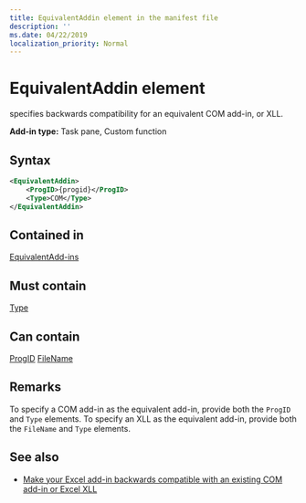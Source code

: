 ```yaml
---
title: EquivalentAddin element in the manifest file
description: ''
ms.date: 04/22/2019
localization_priority: Normal
---
```


# EquivalentAddin element

specifies backwards compatibility for an equivalent COM add-in, or XLL.

**Add-in type:** Task pane, Custom function

## Syntax

```XML
<EquivalentAddin>  
    <ProgID>{progid}</ProgID>  
    <Type>COM</Type>  
</EquivalentAddin>  
```

## Contained in

[EquivalentAdd-ins](equivalentaddins.md)

## Must contain

[Type](type.md)

## Can contain

[ProgID](progid.md)
[FileName](filename.md)

## Remarks

To specify a COM add-in as the equivalent add-in, provide both the `ProgID` and `Type` elements. To specify an XLL as the equivalent add-in, provide both the `FileName` and `Type` elements.

## See also

- [Make your Excel add-in backwards compatible with an existing COM add-in or Excel XLL](/office/dev/add-ins/excel/make-your-excel-add-in-backwards-compatible-with-com-add-in-or-xll.md)